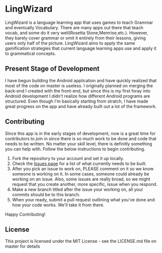 # LingWizard

LingWizard is a language learning app that uses games to teach Grammar and eventually Vocabulary. There are many apps out there that teach vocab, and some do it very well(Rosetta Stone,Memrise,etc.). However, they barely cover grammar or omit it entirely from their lessons, giving users only half of the picture. LingWizard aims to apply the same gamification strategies that current language learning apps use and apply it to grammatical concepts.

## Present Stage of Development 

I have begun building the Android application and have quickly realized that most of the code on master is useless. I originally planned on merging the back-end I created with the front-end, but since this is my first foray into Android development I didn't realize how different Android programs are structured. Even though I'm basically starting from stratch, I have made great progress on the app and have already built out a lot of the framework.

## Contributing
Since this app is in the early stages of development, now is a great time for contributors to join in since there is so much work to be done and code that needs to be written. No matter your skill level, there is definitly something you can help with. Follow the below instructions to begin contributing.

1. Fork the repository to your account and set it up locally.
2. Check the [Issues page](https://github.com/Ninjaman494/LingWizard/issues) for a list of what currently needs to be built. 
3. After you pick an issue to work on, PLEASE comment on it so we know someone is working on it. In some cases, someone could already be working on an issue. Also, some issues are really broad, so we might request that you create another, more specific, issue when you respond.
4. Make a new branch titled after the issue your working on, all your commits should be to this branch. 
5. When your ready, submit a pull request outlining what you've done and how your code works. We'll take it from there. 

Happy Contributing!
## License

This project is licensed under the MIT License - see the LICENSE.md file on master for details
